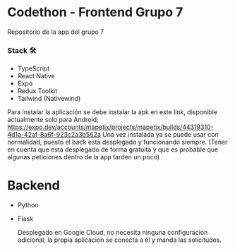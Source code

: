 # Codethon - Frontend Grupo 7

Repositorio de la app del grupo 7

### Stack 🛠️

- TypeScript
- React Native
- Expo
- Redux Toolkit
- Tailwind (Nativewind)

Para instalar la aplicación se debe instalar la apk en este link, disponible actualmente solo para Android;
https://expo.dev/accounts/mapetix/projects/mapetix/builds/44319310-4d1a-42af-8a6f-923c2a3b562a
Una vez instalada ya se puede usar con normalidad, puesto el back esta desplegado y funcionando siempre. 
(Tener en cuenta que esta desplegado de forma gratuita y que es probable que algunas peticiones dentro de la app tarden un poco)

# Backend
- Python
- Flask

  Desplegado en Google Cloud, no necesita ninguna configuración adicional, la propia aplicación se conecta a él y manda las solicitudes.
